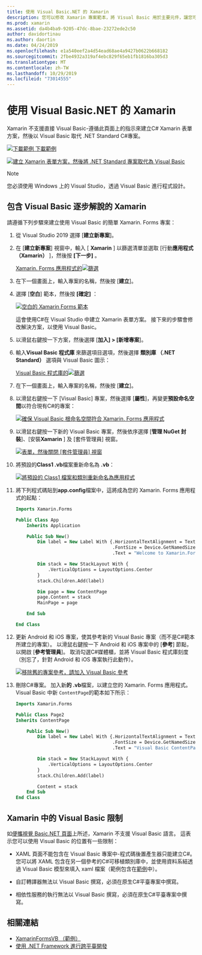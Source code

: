 ```yaml
---
title: 使用 Visual Basic.NET 的 Xamarin
description: 您可以修改 Xamarin 專案範本，將 Visual Basic 用於主要元件，讓您可以使用 VB.NET 來建立跨平臺行動應用程式。
ms.prod: xamarin
ms.assetid: da4b4ba9-9205-47dc-8bae-23272ede2c50
author: davidortinau
ms.author: daortin
ms.date: 04/24/2019
ms.openlocfilehash: e1a540eef2a4d54ead68ae4a9427b0622b668182
ms.sourcegitcommit: 2fbe4932a319af4ebc829f65eb1fb1816ba305d3
ms.translationtype: MT
ms.contentlocale: zh-TW
ms.lasthandoff: 10/29/2019
ms.locfileid: "73014555"
---
```

# <a name="xamarinforms-using-visual-basicnet"></a>使用 Visual Basic.NET 的 Xamarin

Xamarin 不支援直接 Visual Basic-遵循此頁面上的指示來建立C# Xamarin 表單方案，然後以 Visual Basic 取代 .NET Standard C#專案。

[![下載範例](~/media/shared/download.png) 下載範例](https://docs.microsoft.com/samples/xamarin/mobile-samples/visualbasic-xamarinformsvb/)

[![建立 Xamarin 表單方案，然後將 .NET Standard 專案取代為 Visual Basic](xamarin-forms-images/hero-sml.png)](xamarin-forms-images/hero.png#lightbox)

> [!NOTE]
> 您必須使用 Windows 上的 Visual Studio，透過 Visual Basic 進行程式設計。

## <a name="xamarinforms-with-visual-basic-walkthrough"></a>包含 Visual Basic 逐步解說的 Xamarin

請遵循下列步驟來建立使用 Visual Basic 的簡單 Xamarin. Forms 專案：

1. 從 Visual Studio 2019 選擇 [**建立新專案**]。

2. 在 [**建立新專案**] 視窗中，輸入 [ **Xamarin** ] 以篩選清單並選取 [行動**應用程式（Xamarin）** ]，然後按 **[下一步]** 。

    [Xamarin. Forms 應用程式的![篩選](xamarin-forms-images/02-sml.png)](xamarin-forms-images/02.png#lightbox)

3. 在下一個畫面上，輸入專案的名稱，然後按 [**建立**]。

4. 選擇 [**空白**] 範本，然後按 **[確定]** ：

    [![空白的 Xamarin Forms 範本](xamarin-forms-images/04-sml.png)](xamarin-forms-images/04.png#lightbox)

    這會使用C#在 Visual Studio 中建立 Xamarin 表單方案。 接下來的步驟會修改解決方案，以使用 Visual Basic。

5. 以滑鼠右鍵按一下方案，然後選擇 [**加入] > [新增專案**]。

6. 輸入**Visual Basic 程式庫** 來篩選項目選項，然後選擇 **類別庫 （.NET Standard）** 選項與 Visual Basic 圖示：

    [Visual Basic 程式庫的![篩選](xamarin-forms-images/06-sml.png)](xamarin-forms-images/06.png#lightbox)

7. 在下一個畫面上，輸入專案的名稱，然後按 [**建立**]。

8. 以滑鼠右鍵按一下 [Visual Basic] 專案，然後選擇 [**屬性**]，再變更**預設命名空間**以符合現有C#的專案：

    [![確保 Visual Basic 根命名空間符合 Xamarin. Forms 應用程式](xamarin-forms-images/07a-sml.png)](xamarin-forms-images/07a.png#lightbox)

9. 以滑鼠右鍵按一下新的 Visual Basic 專案，然後依序選擇 [**管理 NuGet 封裝**]、[安裝**Xamarin** ] 及 [套件管理員] 視窗。

    [![表單，然後關閉 [套件管理員] 視窗](xamarin-forms-images/07b-sml.png)](xamarin-forms-images/07b.png#lightbox)

10. 將預設的**Class1 .vb**檔案重新命名為 **.vb**：

    [![將預設的 Class1 檔案和類別重新命名為應用程式](xamarin-forms-images/08.png)](xamarin-forms-images/08.png#lightbox)

11. 將下列程式碼貼到**app.config**檔案中，這將成為您的 Xamarin. Forms 應用程式的起點：

    ```vb
    Imports Xamarin.Forms

    Public Class App
        Inherits Application

        Public Sub New()
            Dim label = New Label With {.HorizontalTextAlignment = TextAlignment.Center,
                                        .FontSize = Device.GetNamedSize(NamedSize.Medium, GetType(Label)),
                                        .Text = "Welcome to Xamarin.Forms with Visual Basic.NET"}

            Dim stack = New StackLayout With {
                .VerticalOptions = LayoutOptions.Center
            }
            stack.Children.Add(label)

            Dim page = New ContentPage
            page.Content = stack
            MainPage = page

        End Sub

    End Class
    ```

12. 更新 Android 和 iOS 專案，使其參考新的 Visual Basic 專案（而不是C#範本所建立的專案）。
以滑鼠右鍵按一下 Android 和 iOS 專案中的 [**參考**] 節點，以開啟 [**參考管理員**]。 取消勾選C#媒體櫃，並將 Visual Basic 程式庫刻度（別忘了，針對 Android 和 iOS 專案執行此動作）。

    [![移除舊的專案參考，請加入 Visual Basic 參考](xamarin-forms-images/10-sml.png)](xamarin-forms-images/10.png#lightbox)

13. 刪除C#專案。 加入新**的 .vb**檔案，以建立您的 Xamarin. Forms 應用程式。 Visual Basic 中新 `ContentPage`的範本如下所示：

    ```vb
    Imports Xamarin.Forms

    Public Class Page2
    Inherits ContentPage

        Public Sub New()
            Dim label = New Label With {.HorizontalTextAlignment = TextAlignment.Center,
                                        .FontSize = Device.GetNamedSize(NamedSize.Medium, GetType(Label)),
                                        .Text = "Visual Basic ContentPage"}

            Dim stack = New StackLayout With {
                .VerticalOptions = LayoutOptions.Center
            }
            stack.Children.Add(label)

            Content = stack
        End Sub
    End Class
    ```

## <a name="limitations-of-visual-basic-in-xamarinforms"></a>Xamarin 中的 Visual Basic 限制

如[便攜視覺 Basic.NET 頁面](~/cross-platform/platform/visual-basic/index.md)上所述，Xamarin 不支援 Visual Basic 語言。 這表示您可以使用 Visual Basic 的位置有一些限制：

- XAML 頁面不能包含在 Visual Basic 專案中-程式碼後置產生器只能建立C#。 您可以將 XAML 包含在另一個參考的C#可移植類別庫中，並使用資料系結透過 Visual Basic 模型來填入 xaml 檔案（範例包含在[範例](https://github.com/xamarin/mobile-samples/tree/master/VisualBasic/XamarinFormsVB/XamlPages)中）。

- 自訂轉譯器無法以 Visual Basic 撰寫，必須在原生C#平臺專案中撰寫。

- 相依性服務的執行無法以 Visual Basic 撰寫，必須在原生C#平臺專案中撰寫。

## <a name="related-links"></a>相關連結

- [XamarinFormsVB （範例）](https://docs.microsoft.com/samples/xamarin/mobile-samples/visualbasic-xamarinformsvb/)
- [使用 .NET Framework 進行跨平臺開發](https://docs.microsoft.com/dotnet/standard/cross-platform/)
